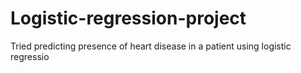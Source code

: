 # Logistic-regression-project
Tried predicting presence of heart disease in a patient using logistic regressio
